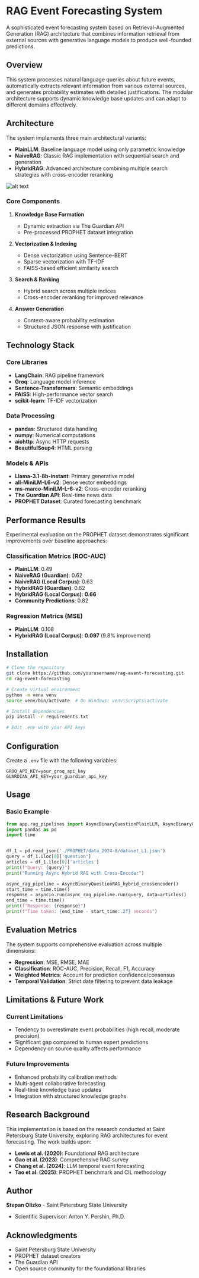 # RAG Event Forecasting System

A sophisticated event forecasting system based on Retrieval-Augmented Generation (RAG) architecture that combines information retrieval from external sources with generative language models to produce well-founded predictions.

## Overview

This system processes natural language queries about future events, automatically extracts relevant information from various external sources, and generates probability estimates with detailed justifications. The modular architecture supports dynamic knowledge base updates and can adapt to different domains effectively.

## Architecture

The system implements three main architectural variants:

- **PlainLLM**: Baseline language model using only parametric knowledge
- **NaiveRAG**: Classic RAG implementation with sequential search and generation
- **HybridRAG**: Advanced architecture combining multiple search strategies with cross-encoder reranking

![alt text](graph.png)

### Core Components

1. **Knowledge Base Formation**
   - Dynamic extraction via The Guardian API
   - Pre-processed PROPHET dataset integration
   
2. **Vectorization & Indexing**
   - Dense vectorization using Sentence-BERT
   - Sparse vectorization with TF-IDF
   - FAISS-based efficient similarity search
   
3. **Search & Ranking**
   - Hybrid search across multiple indices
   - Cross-encoder reranking for improved relevance
   
4. **Answer Generation**
   - Context-aware probability estimation
   - Structured JSON response with justification

## Technology Stack

### Core Libraries
- **LangChain**: RAG pipeline framework
- **Groq**: Language model inference
- **Sentence-Transformers**: Semantic embeddings
- **FAISS**: High-performance vector search
- **scikit-learn**: TF-IDF vectorization

### Data Processing
- **pandas**: Structured data handling
- **numpy**: Numerical computations
- **aiohttp**: Async HTTP requests
- **BeautifulSoup4**: HTML parsing

### Models & APIs
- **Llama-3.1-8b-instant**: Primary generative model
- **all-MiniLM-L6-v2**: Dense vector embeddings
- **ms-marco-MiniLM-L-6-v2**: Cross-encoder reranking
- **The Guardian API**: Real-time news data
- **PROPHET Dataset**: Curated forecasting benchmark

## Performance Results

Experimental evaluation on the PROPHET dataset demonstrates significant improvements over baseline approaches:

### Classification Metrics (ROC-AUC)
- **PlainLLM**: 0.49
- **NaiveRAG (Guardian)**: 0.62
- **NaiveRAG (Local Corpus)**: 0.63
- **HybridRAG (Guardian)**: 0.62
- **HybridRAG (Local Corpus)**: **0.66**
- **Community Predictions**: 0.82

### Regression Metrics (MSE)
- **PlainLLM**: 0.108
- **HybridRAG (Local Corpus)**: **0.097** (9.8% improvement)

## Installation

```bash
# Clone the repository
git clone https://github.com/yourusername/rag-event-forecasting.git
cd rag-event-forecasting

# Create virtual environment
python -m venv venv
source venv/bin/activate  # On Windows: venv\Scripts\activate

# Install dependencies
pip install -r requirements.txt

# Edit .env with your API keys
```

## Configuration

Create a `.env` file with the following variables:

```env
GROQ_API_KEY=your_groq_api_key
GUARDIAN_API_KEY=your_guardian_api_key
```

## Usage

### Basic Example

```python
from app.rag_pipelines import AsyncBinaryQuestionPlainLLM, AsyncBinaryQuestionNaiveRAG, AsyncBinaryQuestionRAG_hybrid_crossencoder, AsyncBinaryQuestionRAG_hybrid_crossencoder_CoT
import pandas as pd
import time


df_1 = pd.read_json('./PROPHET/data_2024-8/dataset_L1.json')
query = df_1.iloc[0]['question']
articles = df_1.iloc[0]['articles']
print(f"Query: {query}")
print("Running Async Hybrid RAG with Cross-Encoder")

async_rag_pipeline = AsyncBinaryQuestionRAG_hybrid_crossencoder()
start_time = time.time()
response = asyncio.run(async_rag_pipeline.run(query, data=articles))
end_time = time.time()
print(f"Response: {response}")
print(f"Time taken: {end_time - start_time:.2f} seconds")

```

## Evaluation Metrics

The system supports comprehensive evaluation across multiple dimensions:

- **Regression**: MSE, RMSE, MAE
- **Classification**: ROC-AUC, Precision, Recall, F1, Accuracy
- **Weighted Metrics**: Account for prediction confidence/consensus
- **Temporal Validation**: Strict date filtering to prevent data leakage


## Limitations & Future Work

### Current Limitations
- Tendency to overestimate event probabilities (high recall, moderate precision)
- Significant gap compared to human expert predictions
- Dependency on source quality affects performance

### Future Improvements
- Enhanced probability calibration methods
- Multi-agent collaborative forecasting
- Real-time knowledge base updates
- Integration with structured knowledge graphs

## Research Background

This implementation is based on the research conducted at Saint Petersburg State University, exploring RAG architectures for event forecasting. The work builds upon:

- **Lewis et al. (2020)**: Foundational RAG architecture
- **Gao et al. (2023)**: Comprehensive RAG survey
- **Chang et al. (2024)**: LLM temporal event forecasting
- **Tao et al. (2025)**: PROPHET benchmark and CIL methodology


## Author

**Stepan Olizko** - Saint Petersburg State University
- Scientific Supervisor: Anton Y. Pershin, Ph.D.

## Acknowledgments

- Saint Petersburg State University
- PROPHET dataset creators
- The Guardian API
- Open source community for the foundational libraries




